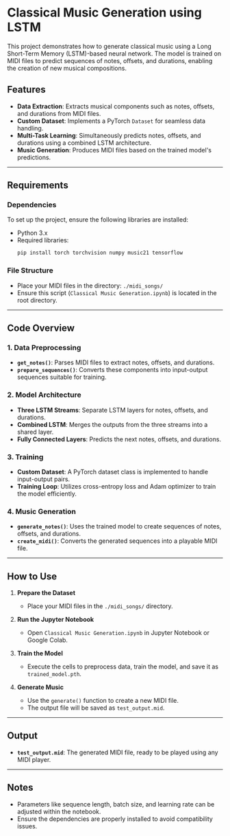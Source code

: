 # Classical Music Generation using LSTM

This project demonstrates how to generate classical music using a Long Short-Term Memory (LSTM)-based neural network. The model is trained on MIDI files to predict sequences of notes, offsets, and durations, enabling the creation of new musical compositions.

## Features

- **Data Extraction**: Extracts musical components such as notes, offsets, and durations from MIDI files.
- **Custom Dataset**: Implements a PyTorch `Dataset` for seamless data handling.
- **Multi-Task Learning**: Simultaneously predicts notes, offsets, and durations using a combined LSTM architecture.
- **Music Generation**: Produces MIDI files based on the trained model's predictions.

---

## Requirements

### Dependencies

To set up the project, ensure the following libraries are installed:

- Python 3.x
- Required libraries:
  ```bash
  pip install torch torchvision numpy music21 tensorflow
  ```

### File Structure

- Place your MIDI files in the directory: `./midi_songs/`
- Ensure this script (`Classical Music Generation.ipynb`) is located in the root directory.

---

## Code Overview

### 1. **Data Preprocessing**

- **`get_notes()`**: Parses MIDI files to extract notes, offsets, and durations.
- **`prepare_sequences()`**: Converts these components into input-output sequences suitable for training.

### 2. **Model Architecture**

- **Three LSTM Streams**: Separate LSTM layers for notes, offsets, and durations.
- **Combined LSTM**: Merges the outputs from the three streams into a shared layer.
- **Fully Connected Layers**: Predicts the next notes, offsets, and durations.

### 3. **Training**

- **Custom Dataset**: A PyTorch dataset class is implemented to handle input-output pairs.
- **Training Loop**: Utilizes cross-entropy loss and Adam optimizer to train the model efficiently.

### 4. **Music Generation**

- **`generate_notes()`**: Uses the trained model to create sequences of notes, offsets, and durations.
- **`create_midi()`**: Converts the generated sequences into a playable MIDI file.

---

## How to Use

1. **Prepare the Dataset**

   - Place your MIDI files in the `./midi_songs/` directory.

2. **Run the Jupyter Notebook**

   - Open `Classical Music Generation.ipynb` in Jupyter Notebook or Google Colab.

3. **Train the Model**

   - Execute the cells to preprocess data, train the model, and save it as `trained_model.pth`.

4. **Generate Music**
   - Use the `generate()` function to create a new MIDI file.
   - The output file will be saved as `test_output.mid`.

---

## Output

- **`test_output.mid`**: The generated MIDI file, ready to be played using any MIDI player.

---

## Notes

- Parameters like sequence length, batch size, and learning rate can be adjusted within the notebook.
- Ensure the dependencies are properly installed to avoid compatibility issues.
